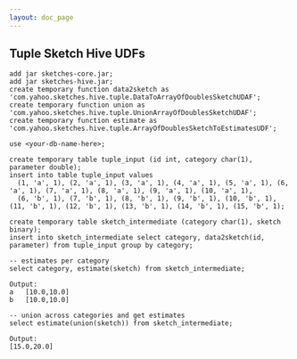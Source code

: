 ```yaml
---
layout: doc_page
---
```


## Tuple Sketch Hive UDFs

    add jar sketches-core.jar;
    add jar sketches-hive.jar;
    create temporary function data2sketch as 'com.yahoo.sketches.hive.tuple.DataToArrayOfDoublesSketchUDAF';
    create temporary function union as 'com.yahoo.sketches.hive.tuple.UnionArrayOfDoublesSketchUDAF';
    create temporary function estimate as 'com.yahoo.sketches.hive.tuple.ArrayOfDoublesSketchToEstimatesUDF';

    use <your-db-name-here>;

    create temporary table tuple_input (id int, category char(1), parameter double);
    insert into table tuple_input values
      (1, 'a', 1), (2, 'a', 1), (3, 'a', 1), (4, 'a', 1), (5, 'a', 1), (6, 'a', 1), (7, 'a', 1), (8, 'a', 1), (9, 'a', 1), (10, 'a', 1),
      (6, 'b', 1), (7, 'b', 1), (8, 'b', 1), (9, 'b', 1), (10, 'b', 1), (11, 'b', 1), (12, 'b', 1), (13, 'b', 1), (14, 'b', 1), (15, 'b', 1);

    create temporary table sketch_intermediate (category char(1), sketch binary);
    insert into sketch_intermediate select category, data2sketch(id, parameter) from tuple_input group by category;

    -- estimates per category
    select category, estimate(sketch) from sketch_intermediate;

    Output:
    a	[10.0,10.0]
    b	[10.0,10.0]

    -- union across categories and get estimates
    select estimate(union(sketch)) from sketch_intermediate;

    Output:
    [15.0,20.0]
